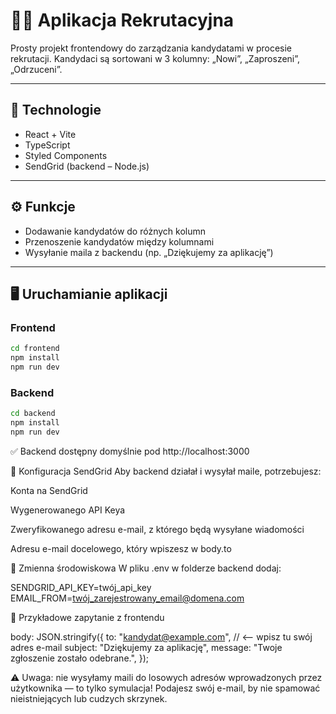 # 🧑‍💼 Aplikacja Rekrutacyjna

Prosty projekt frontendowy do zarządzania kandydatami w procesie rekrutacji. Kandydaci są sortowani w 3 kolumny: „Nowi”, „Zaproszeni”, „Odrzuceni”.

---

## 🚀 Technologie

- React + Vite
- TypeScript
- Styled Components
- SendGrid (backend – Node.js)

---

## ⚙️ Funkcje

- Dodawanie kandydatów do różnych kolumn
- Przenoszenie kandydatów między kolumnami
- Wysyłanie maila z backendu (np. „Dziękujemy za aplikację”)

---

## 🖥️ Uruchamianie aplikacji

### Frontend

```bash
cd frontend
npm install
npm run dev

```

### Backend

```bash
cd backend
npm install
npm run dev

```

✅ Backend dostępny domyślnie pod http://localhost:3000

📧 Konfiguracja SendGrid
Aby backend działał i wysyłał maile, potrzebujesz:

Konta na SendGrid

Wygenerowanego API Keya

Zweryfikowanego adresu e-mail, z którego będą wysyłane wiadomości

Adresu e-mail docelowego, który wpiszesz w body.to

🔐 Zmienna środowiskowa
W pliku .env w folderze backend dodaj:

SENDGRID_API_KEY=twój_api_key
EMAIL_FROM=twój_zarejestrowany_email@domena.com

📨 Przykładowe zapytanie z frontendu

body: JSON.stringify({
to: "kandydat@example.com", // <— wpisz tu swój adres e-mail
subject: "Dziękujemy za aplikację",
message: "Twoje zgłoszenie zostało odebrane.",
});

⚠️ Uwaga: nie wysyłamy maili do losowych adresów wprowadzonych przez użytkownika — to tylko symulacja! Podajesz swój e-mail, by nie spamować nieistniejących lub cudzych skrzynek.
